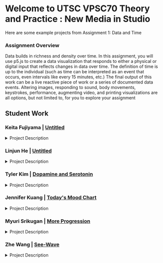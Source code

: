 
# Welcome to UTSC VPSC70 Theory and Practice : New Media in Studio 

Here are some example projects from Assignment 1: Data and Time

### Assignment Overview

Data builds in richness and density over time. In this assignment, you will use p5.js to create a data visualization that responds to either a physical or digital input that reflects changes in data over time. The definition of time is up to the individual (such as time can be interpreted as an event that occurs, even intervals like every 15 minutes, etc.) The final output of this work can be a live reactive piece of work or a series of documented data events. Altering images, responding to sound, body movements, keystrokes, performance, augmenting video, and printing visualizations are all options, but not limited to, for you to explore your assignment

## Student Work

### Keita Fujiyama | [Untitled](/utscnewmedia/week1/helloWorld)

<details>
  <summary>Project Description</summary>
  
 This artwork is collecting minutes, and more than 100 lines will be outputted every minute to create unique pictures. A reason why I create a time-related artwork is that I sometimes forget how important time is. Time is finite, and we consume the same amount of time during our lives. However, we do not care if a minute has passed because a minute is very short, and it will pass before we realize it. 
  
  Also, in creating this artwork, I faced three challenges. The first challenge was that outputting random lines with the random RGB colours resulted in less beautiful pictures. Therefore, to make unique pictures beautiful every minute, I wrote a code which finally tries to select similar numbers with the RGB color which sets every minute. The second challenge was how to express different ways of spending time while sharing 'the same amount of time." Then, I came up with using a QR code to share the code to create their own unique picture per minute. There is no physical input because no one cannot control time. The third challenge was how to update each minute on the canvas. Unfortunately, I did not know how to erase the outputted subject from the canvas, so I created a code in which lines are densely overlaid to realize time updates.
</details>


### Linjun He  | [Untitled](/utscnewmedia/week1/helloWorld)

<details>
  <summary>Project Description</summary>
  
 The theme of my work is that there are some things you can't do no matter how hard you try. My inspiration 
came  from  our  workshop1.  We  learned  how  to  fill  the  entire  canavas  with  random  shapes.  I  thought 
backwards  and  tried  to  use  random  graphics  to  clear  the  pattern  on  the  canavas.  This  is  very  interesting. 

  What's more interesting is that because I didn't find the right parameters, I can't clear the computer-generated 
patterns on the canavas when I randomly generate patterns. This got me thinking. In theory, as long as I press 
the mouse fast enough to clear the canavas. But it can't be done, just like some things in life, no matter how 
many times you try, you just can't get it done. At the same time, I also randomly generate the number of 
mouse clicks, so I can see how many times the mouse is clicked at any time. 
</details>


### Tyler Kim  | [Dopamine and Serotonin](/utscnewmedia/week1/helloWorld)
<details>
  <summary>Project Description</summary>
  
 In my work “Dopamine and Serotonin”, the program is presented as a simple start button
followed by a timer, counter for clicks and a button that says click. Upon clicking, a random word
from a list of words is printed onto the screen in a random size and location. Upon further
inspection, the button that says click doesn’t actually have any impact on the program and one
can click anywhere on the screen to make words pop up.
  
The idea behind this work comes from interactions on our phones on social media in an attempt
to produce dopamine and serotonin through various interactions on them. The work attempts to
simplify the interactions we go through on our phones to the core of the interaction by removing
all visual and audio queues with positive words and removing all interaction besides clicking.
The click button having no actual impact is a part of the work that aims to reflect on how many
of our interactions on social media have very little impact or meaning and could simply be
replaced by something else, in this case clicking anywhere else on the screen.
This is an important topic to me as many of my peers and/or friends are caught up in social
media and simply unable to put their phones down and are constantly consuming any bit they
can to get more “dopamine and serotonin”.
</details>

  
### Jennifer Kuang | [Today's Mood Chart](/utscnewmedia/week1/helloWorld)
<details>
  <summary>Project Description</summary>
 Today’s Mood Chart is an interactive p5.js program that visualizes audio and 
simultaneously generates a chart based on the sound. The program invites audience to 
reply and response to the question “How is your day today?” in front of the 
microphone. Once the participant speaks, the ellipses on the canvas of the program 
will simultaneously duplicate and the size and color will also change, which is based 
on the frequency and volume of the sound. At the end, the participant can save the 
canvas as an image file, this is their mood chart for today.
  
This work uses data generated from the audio. Time plays a crucial role in this project 
because the chart looks different in every second as the data of the audio builds in 
richness and the ellipses change based on the data over time. The idea of this project 
is inspired by emotions/feelings chart which is a colorful wheel used by parents to 
know their children’s feeling. 

Through visualizing the audience’s audio, this project encourages audience to think 
and confess today’s mood and feeling. In this fast-paced age, things are happening 
and changing very quickly. We are overwhelmed by busy schedule and complex 
relationships, but seldom sit down and ask ourselves, “Am I happy today?” The artist 
hopes that this work can make the audience become aware of their own everyday 
moods and emotional changes,   
</details>

  
### Myuri Srikugan | [More Progression](/utscnewmedia/week1/helloWorld)
<details>
  <summary>Project Description</summary>
 Using three prompts, I tempt viewers to engage with my work and explore some stigmas placed on different groups within our society. There are three numbered buttons
present, each in accordance to a prompt, and when each is pressed; different points on
the map of Canada will pop up respectfully with stories of individuals that have faced
some form of struggle that is often dismissed by institutions, the government and our
community. These issues have been present for a long time, yet progression seems to
be very slow, with some changes causing us to back track instead of progress. We live
in a world where transphobia is normalized, women are silenced, and men struggle to
open up about their mental health. 
  
 I try to bring awareness to these issues by sharing the views of those that have suffered from certain stigmas and stereotypes. The colour
of the points for each prompt remains the same to show the interconnectedness of
struggle between groups that face stigmas. The quotations that appear when hovering
over points share supportive messages or cries for help from individuals around that
region of Canada. 

  The quotations can be very heavy and for that reason I try to create a
welcoming visually minimalistic yet appealing digital format of delivering these stories
and messages to the viewer in a digestible and approachable way. For progression to
occur, awareness must be brought to issues that are often ignored. Through More
Progression, I hope to bring awareness to a few taunting issues present in Canada
today. 
</details>

### Zhe Wang | [See-Wave](/utscnewmedia/week1/helloWorld)
<details>
  <summary>Project Description</summary>
The name of my project is called See-Wave. See-Wave was built with P5.js. It takes sound from microphone as an input and uses FFT (Fast Fourier Transformation) to filter the sound input. We always use computers to extract, transform, load, as well as analyze data. We tend to forget that mouse and keyboard are not the only intermediates that connect us to the computer’s brain. They way microphone takes in our sound is very similar to how we have conversations with people, instead, we are talking to the computer. 
  
 The code reacts to the sound around the microphone, and simultaneously filter and plot the sound wave on to the screen. The pitch of the sound, and the volume of the sound both take effect on the shape of the sound wave. However, talking to the microphone is not the only way to connect with computers via sound; We can also touch the microphone. By looking at the sound wave while touching the microphone, we get a sense of how ‘pleased’ the computer is. The faster we rub the microphone, the more disperse the wave is ---- faster motion creates louder, or in other word, noisier sound. The code dose not store any sound data from the microphone, everything presented corresponds to real-time data. It reminds us how living for the moment is important. People nowadays spend too much time looking at historical data, which creates a sense of living in the past. I’d like to have people to capture the pleasure they experience at this very moment by interacting with See-Wave.
</details>
